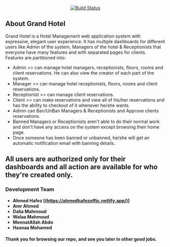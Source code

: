 <p align="center">
<a href="https://github.com/AhmedHafez7-Eng/Grand-Hotel"><img src="https://www.grandhotel.se/sites/all/themes/grandhotel/logo.png" alt="Build Status"></a>
</p>

## About Grand Hotel

Grand Hotel is a Hotel Management web application system with expressive, elegant user experience. It has multiple dashboards for different users like Admin of the system, Managers of the hotel & Receptionists that everyone have many features and with separated pages for clients. Features are partitioned into:

- Admin >> can manage hotel managers, receptionists, floors, rooms and client reservations. He can also view the creator of each part of the system.
- Manager >> can manage hotel receptionists, floors, rooms and client reservations.
- Receptionist >> can manage client reservations.
- Client >> can make reservations and view all of his/her reservations and has the ability to checkout of it whenever he/she wants.
- Admin can Ban/UnBan Managers & Receptionists and Approve clients reservations.
- Banned Managers or Receptionists aren't able to do their normal work and don't have any access on the system except browsing their home page.
- Once someone has been banned or unbanned, he/she will get an automatic notification email with banning details.

## All users are authorized only for their dashboards and all action are available for who they're created only.

### Development Team

- **Ahmed Hafez [(https://ahmedhafezoffic.netlify.app/)]**
- **Amr Ahmed**
- **Dalia Mahmoud**
- **Walaa Mahmoud**
- **MennatAllah Abdo**
- **Hasnaa Mohamed**

#### Thank you for browsing our repo, and see you later in other good jobs.
